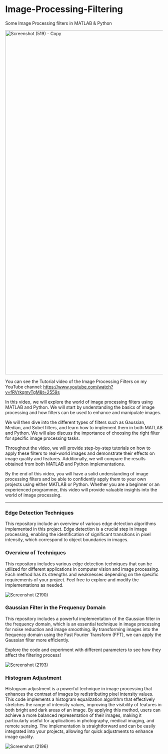 # Image-Processing-Filtering

Some Image Processing filters in MATLAB & Python

<img width="1097" alt="Screenshot (519) - Copy" src="https://github.com/Armin-Abdollahi/Image-Processing/assets/103449830/3f469683-6918-482b-8637-c0bf8a723b66">

You can see the Tutorial video of the Image Processing Filters on my YouTube channel:
https://www.youtube.com/watch?v=fRVrkqmvTgM&t=2559s

In this video, we will explore the world of image processing filters using MATLAB and Python. We will start by understanding the basics of image processing and how filters can be used to enhance and manipulate images. 

We will then dive into the different types of filters such as Gaussian, Median, and Sobel filters, and learn how to implement them in both MATLAB and Python. We will also discuss the importance of choosing the right filter for specific image processing tasks.

Throughout the video, we will provide step-by-step tutorials on how to apply these filters to real-world images and demonstrate their effects on image quality and features. Additionally, we will compare the results obtained from both MATLAB and Python implementations.

By the end of this video, you will have a solid understanding of image processing filters and be able to confidently apply them to your own projects using either MATLAB or Python. Whether you are a beginner or an experienced programmer, this video will provide valuable insights into the world of image processing.


---

### Edge Detection Techniques
This repository include an overview of various edge detection algorithms implemented in this project. Edge detection is a crucial step in image processing, enabling the identification of significant transitions in pixel intensity, which correspond to object boundaries in images.

### Overview of Techniques
This repository includes various edge detection techniques that can be utilized for different applications in computer vision and image processing. Each method has its strengths and weaknesses depending on the specific requirements of your project. Feel free to explore and modify the implementations as needed.

![Screenshot (2190)](https://github.com/user-attachments/assets/5400fc56-5aae-4925-990b-dcf391cd8ac2)


### Gaussian Filter in the Frequency Domain
This repository includes a powerful implementation of the Gaussian filter in the frequency domain, which is an essential technique in image processing for noise reduction and image smoothing. By transforming images into the frequency domain using the Fast Fourier Transform (FFT), we can apply the Gaussian filter more efficiently.

Explore the code and experiment with different parameters to see how they affect the filtering process!

![Screenshot (2193)](https://github.com/user-attachments/assets/0aaee268-9351-411b-8052-4331cca561ec)


### Histogram Adjustment

Histogram adjustment is a powerful technique in image processing that enhances the contrast of images by redistributing pixel intensity values. This code implements a histogram equalization algorithm that effectively stretches the range of intensity values, improving the visibility of features in both bright and dark areas of an image. By applying this method, users can achieve a more balanced representation of their images, making it particularly useful for applications in photography, medical imaging, and remote sensing. The implementation is straightforward and can be easily integrated into your projects, allowing for quick adjustments to enhance image quality.

![Screenshot (2196)](https://github.com/user-attachments/assets/151a13c1-0543-4623-b919-ae7bdab6873a)


